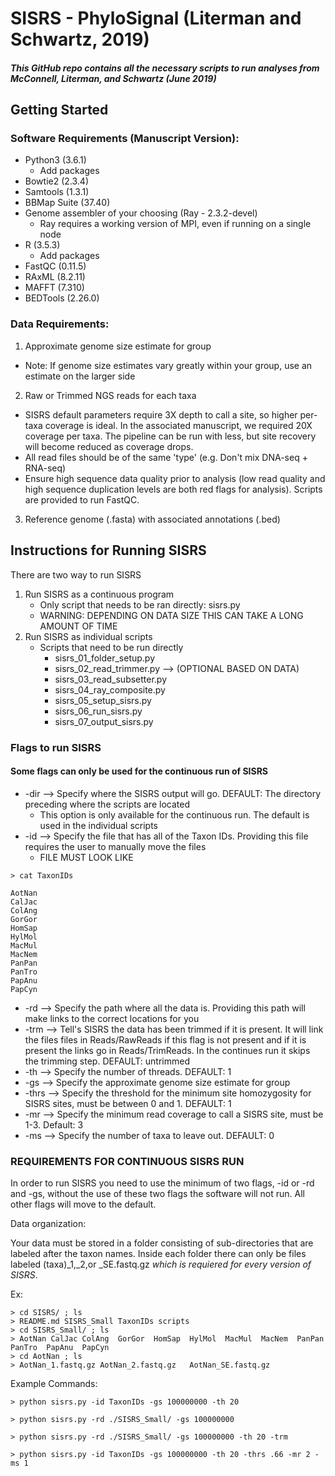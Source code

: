 # **SISRS - PhyloSignal (Literman and Schwartz, 2019)**
##### This GitHub repo contains all the necessary scripts to run analyses from *McConnell, Literman, and Schwartz* (June 2019)

## Getting Started

### **Software Requirements** (Manuscript Version):
* Python3 (3.6.1)
  * Add packages  
* Bowtie2 (2.3.4)  
* Samtools (1.3.1)  
* BBMap Suite (37.40)  
* Genome assembler of your choosing (Ray - 2.3.2-devel)  
  *  Ray requires a working version of MPI, even if running on a single node
* R (3.5.3)  
  * Add packages  
* FastQC (0.11.5)
* RAxML (8.2.11)
* MAFFT (7.310)
* BEDTools (2.26.0)

### **Data Requirements:**
1) Approximate genome size estimate for group  
* Note: If genome size estimates vary greatly within your group, use an estimate on the larger side    

2) Raw or Trimmed NGS reads for each taxa  
* SISRS default parameters require 3X depth to call a site, so higher per-taxa coverage is ideal. In the associated manuscript, we required 20X coverage per taxa. The pipeline can be run with less, but site recovery will become  reduced as coverage drops.
* All read files should be of the same 'type' (e.g. Don't mix DNA-seq + RNA-seq)
* Ensure high sequence data quality prior to analysis (low read quality and high sequence duplication levels are both red flags for analysis). Scripts are provided to run FastQC.

3) Reference genome (.fasta) with associated annotations (.bed)

## **Instructions for Running SISRS**

There are two way to run SISRS

1) Run SISRS as a continuous program
    * Only script that needs to be ran directly: sisrs.py
    * WARNING: DEPENDING ON DATA SIZE THIS CAN TAKE A LONG AMOUNT OF TIME
2) Run SISRS as individual scripts
    * Scripts that need to be run directly
        * sisrs_01_folder_setup.py
        * sisrs_02_read_trimmer.py --> (OPTIONAL BASED ON DATA)
        * sisrs_03_read_subsetter.py
        * sisrs_04_ray_composite.py
        * sisrs_05_setup_sisrs.py
        * sisrs_06_run_sisrs.py
        * sisrs_07_output_sisrs.py

### Flags to run SISRS
#### Some flags can only be used for the continuous run of SISRS

* -dir --> Specify where the SISRS output will go. DEFAULT: The directory preceding where the scripts are located
    * This option is only available for the continuous run. The default is used in the individual scripts
* -id --> Specify the file that has all of the Taxon IDs. Providing this file requires the user to manually move the files
    * FILE MUST LOOK LIKE
```
> cat TaxonIDs

AotNan
CalJac
ColAng
GorGor
HomSap
HylMol
MacMul
MacNem
PanPan
PanTro
PapAnu
PapCyn
```
* -rd --> Specify the path where all the data is. Providing this path will make links to the correct locations for you
* -trm --> Tell's SISRS the data has been trimmed if it is present. It will link the files files in Reads/RawReads if this flag is not present and if it is present the links go in Reads/TrimReads. In the continues run it skips the trimming step. DEFAULT: untrimmed
* -th --> Specify the number of threads. DEFAULT: 1
* -gs --> Specify the approximate genome size estimate for group  
* -thrs --> Specify the threshold for the minimum site homozygosity for SISRS sites, must be between 0 and 1. DEFAULT: 1
* -mr --> Specify the minimum read coverage to call a SISRS site, must be 1-3. Default: 3
* -ms --> Specify the number of taxa to leave out. DEFAULT: 0

### REQUIREMENTS FOR CONTINUOUS SISRS RUN
In order to run SISRS you need to use the minimum of two flags, -id or -rd and -gs, without the use of these two flags the software will not run. All other flags will move to the default.

Data organization:

Your data must be stored in a folder consisting of sub-directories that are labeled after the taxon names. Inside each folder there can only be files labeled (taxa)_1,_2,or _SE.fastq.gz *which is requiered for every version of SISRS*.

Ex:

```
> cd SISRS/ ; ls
> README.md	SISRS_Small	TaxonIDs scripts
> cd SISRS_Small/ ; ls
> AotNan CalJac	ColAng	GorGor	HomSap	HylMol	MacMul	MacNem	PanPan	PanTro	PapAnu	PapCyn
> cd AotNan ; ls
> AotNan_1.fastq.gz	AotNan_2.fastq.gz	AotNan_SE.fastq.gz
```

Example Commands:

```
> python sisrs.py -id TaxonIDs -gs 100000000 -th 20

> python sisrs.py -rd ./SISRS_Small/ -gs 100000000

> python sisrs.py -rd ./SISRS_Small/ -gs 100000000 -th 20 -trm

> python sisrs.py -id TaxonIDs -gs 100000000 -th 20 -thrs .66 -mr 2 -ms 1
```
